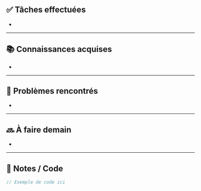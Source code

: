 ## ✅ Tâches effectuées

- 
	

---

## 📚 Connaissances acquises

- 
	

---

## 🐞 Problèmes rencontrés

- 
	

---

## 🔜 À faire demain

- 
	

---

## 🧩 Notes / Code

```java
// Exemple de code ici
```

